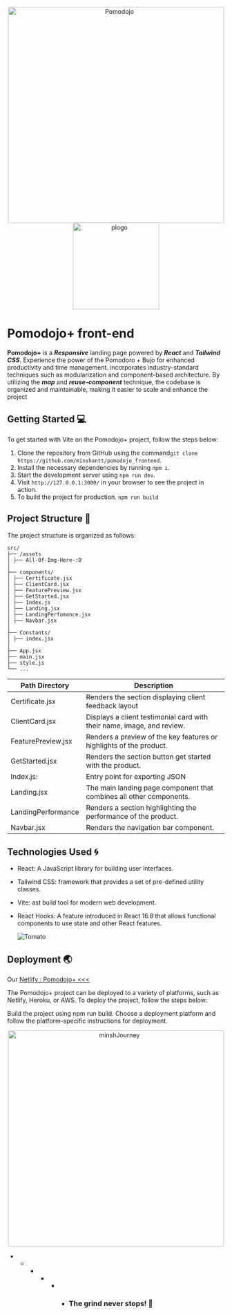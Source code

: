 <p align="center">
  <img src="https://lh3.googleusercontent.com/fife/APg5EOa9rZdtZ5ncgVnjWHxqXqWz9Wz9CCiKYcg6i19kHK6qXIRVSt6d7ans4y1gF-mjOlpIMygds7GjTulBxTKHZMdmissHmYjjgAH-JDSx9nM7dr_zC2uQje2XB9YGVLhqcuVwFjgMgb57JOC9wwxt-RnOGZjjwF43GtPIkZ7oXsU5qaB4UAazbUNkTsu-C7SqIieN8A8mErrj-MPYKRr76mQALsiZCm1UKHCC0j45MQHUKdA3d03o0gwTkjd942gyILiggmEC9SHO2ok69mebq3jR1Z1xowaCUew-ebckKRiTYOlIulHQwxiskOA0c4pSmzce3ic54xLYY_1IVp6gppWYbV2nLtci4G0MEPzTclj8X1_Q-Nou7IHBB7PpqropPRvyB20IUfEAiQqgeiOlf3XfeGxKdC7EJDDgk6V1SnA-Bo-KXAnymPDEZfoq7mqQIIbQUad34Pc64lmBPR_GbzWc0Qj9m88uXXv9VnkIa3LstyOB2etv0038deKPV-CJC__sKL83MaGeJNwzXtzvdVnZNdJfgO3NW6LuCF5tyiyz502TtotCzu9XLFb3Tw6EiigxxsMbo1R1FlYhqR9RrY8NcCr102WAQ5q_IrHeTyvtnYny4ugilgCtN155rLZW3TxNWQ7LnN6j2Hyu6S9ti5SMeUo23jtEhn6hcg0zaJWKPtP1u40zooaAjZZdVU_1L7bP4a5uprUFTMOKTsepJBVd5N8bnfBw7GuzbPeijNsbIRZq3GgUBpC4iA0cvgcCqGTul57WagnZ0djwDOvMddW3hV57CNwSVPnoAwWh_JE5rTy9XeqVdPVlXrsFJFuxTQb5sInAgknJxrq9_qwNoR_dfZhxsRJXg0fikqX6QYPb_CeL6mkuIHEf_U_KbSjXDXJvisTCLYmzXY4CzyLGGhmQrwtcRFNPvn0bL9FY4y6rjPqs54xIAQb6DcKYGDHKtl0uta29Td3kuTwbOtRHJ16u_-9BhcUD-QS-BXwLvjQCU1y7yVmLSMrC3a472Q69YPw8tE6qRT_bQauFK1p5tWMkKJUULkWiF6aSa9tG3hO1gT9__er2tlm71LGCkRYPQA-sPJTqXbDTrqRzE4JZHCQmDr-0-jZ82WjYJ8s0F1Scx_HdsK76Gq7dAGMsYr8bCM6Gf7MZmhtVaSqzOvoD5lFTcXZk3aY-Vleq5yaOetX65Mhcri_ofAXmv7X3A5vQcFsgXb0gzgo_HI6TJfRV8071ma15OG_8Op6uolQX0VyNA_esKm82T0bNNeGGY_VeC0xGRc27gU95wI61eH1q8KQOvS9L69yPLIjSj-qkkDxNi__G-SsktwNN_ZeZ9Baepue8wHtEBOQsll1ZbvoOjPhg8o_-wCU6iQu0wTkceuLTnp4A4UT9qmkciJ_6KLjN6H2AOxVS6FBTKHBd171GXJTxoE48bsNmOy_bysEqmLMsaOg0gj-naGimf1A4uHUPybzwvzQPP02IbLgYs4Nn_y5ttQ53pX9nE3mPO9TkCKymmCZZj6VxGWIzC7hiLWWPYOPqvKis9XQ7XD6OlDW_V3wTQrHwwpaLFVCaz1uuVBWN44s9WH4ARMf5W6zM-Hv_zj_3n9t-kbvP-b96osDiMrkOTcSA1ld_V3mn5PH_rFgvQw=w1920-h1080" alt="Pomodojo" width="500px"><br/>
  <img src='https://lh3.googleusercontent.com/u/4/drive-viewer/AFGJ81o7a6zRm0smcQADhMddQ6MBZCtPejjrLaxKddv3F9SAHyVlk189lSWfUNGPHT3e75tGJNIintBAKyaWwGBtBNQM_1BGug=w1534-h751' alt='plogo' width="200px" >
</p>

# Pomodojo+ front-end

**Pomodojo+** is a **_Responsive_** landing page powered by **_React_** and
**_Tailwind CSS_**. Experience the power of the Pomodoro + Bujo for enhanced
productivity and time management. incorporates industry-standard techniques such
as modularization and component-based architecture. By utilizing the **_map_**
and **_reuse-component_** technique, the codebase is organized and maintainable,
making it easier to scale and enhance the project

## Getting Started 💻

To get started with Vite on the Pomodojo+ project, follow the steps below:

1. Clone the repository from GitHub using the
   command`git clone https://github.com/minshantt/pomodojo_frontend`.
2. Install the necessary dependencies by running `npm i`.
3. Start the development server using `npm run dev`.
4. Visit `http://127.0.0.1:3000/` in your browser to see the project in action.
5. To build the project for production. `npm run build`

## Project Structure 🏨

The project structure is organized as follows:

```structure_directory
src/
├── /assets
│ ├── All-Of-Img-Here-:D
│
├── components/
│ ├── Certificate.jsx
│ ├── ClientCard.jsx
│ ├── FeaturePreview.jsx
│ ├── GetStarted.jsx
│ ├── Index.js
│ ├── Landing.jsx
│ ├── LandingPerfomance.jsx
│ ├── Navbar.jsx
│
├── Constants/
│ ├── index.jsx
│
├── App.jsx
├── main.jsx
├── style.js
└── ...
```

| Path Directory     | Description                                                            |
| ------------------ | ---------------------------------------------------------------------- |
| Certificate.jsx    | Renders the section displaying client feedback layout                  |
| ClientCard.jsx     | Displays a client testimonial card with their name, image, and review. |
| FeaturePreview.jsx | Renders a preview of the key features or highlights of the product.    |
| GetStarted.jsx     | Renders the section button get started with the product.               |
| Index.js:          | Entry point for exporting JSON                                         |
| Landing.jsx        | The main landing page component that combines all other components.    |
| LandingPerformance | Renders a section highlighting the performance of the product.         |
| Navbar.jsx         | Renders the navigation bar component.                                  |

## Technologies Used 🌀

- React: A JavaScript library for building user interfaces.
- Tailwind CSS: framework that provides a set of pre-defined utility classes.
- Vite: ast build tool for modern web development.
- React Hooks: A feature introduced in React 16.8 that allows functional
  components to use state and other React features.
  
  ![Tomato](https://media.giphy.com/media/vhmqZP2vm1Nfy/giphy.gif)

## Deployment 🌏

Our [Netlify : Pomodojo+ <<<](https://minshantt-pomodojo.netlify.app)

The Pomodojo+ project can be deployed to a variety of platforms, such as
Netlify, Heroku, or AWS. To deploy the project, follow the steps below:

Build the project using npm run build. Choose a deployment platform and follow
the platform-specific instructions for deployment.

<p align="center">
  <img src="https://media.giphy.com/media/1S3LLQcR52Oskgrrui/giphy.gif" alt="minshJourney" width="500px">
</p>

- - - - - - ### The grind never stops! 💭
